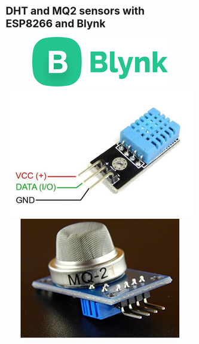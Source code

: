 # DHT and MQ2 sensors with ESP8266 and Blynk

<p align="center">
  <img src="https://github.com/idivyanshbansal/DHT-MQ2-sensors-with-ESP8266-and-Blynk/blob/8344d3b3ebe8ee41701455df13631df3e080e8a1/blynk.png?raw=true" alt="Sublime's custom image"/>
  <img src="https://github.com/idivyanshbansal/DHT-MQ2-sensors-with-ESP8266-and-Blynk/blob/8344d3b3ebe8ee41701455df13631df3e080e8a1/dht11.jpg?raw=true" alt="Sublime's custom image"/>
  <img src="https://github.com/idivyanshbansal/DHT-MQ2-sensors-with-ESP8266-and-Blynk/blob/c772b8c525a10a2274400a7a53f80ac7185ee922/mq2sensor.jpg?raw=true" alt="Sublime's custom image"/>
</p>
